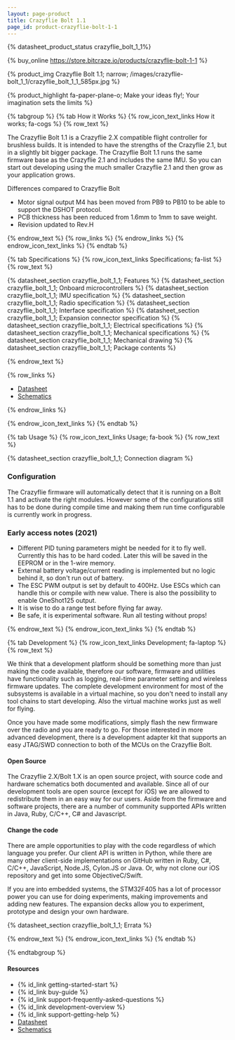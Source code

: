 ```yaml
---
layout: page-product
title: Crazyflie Bolt 1.1
page_id: product-crazyflie-bolt-1-1
---
```


{% datasheet_product_status crazyflie_bolt_1_1%}

{% buy_online https://store.bitcraze.io/products/crazyflie-bolt-1-1 %}

{% product_img Crazyflie Bolt 1.1; narrow; /images/crazyflie-bolt_1_1/crazyflie_bolt_1_1_585px.jpg %}

{% product_highlight
fa-paper-plane-o;
Make your ideas fly!; Your imagination sets the limits
%}

{% tabgroup %}
{% tab How it Works %}
{% row_icon_text_links How it works; fa-cogs %}
{% row_text %}

The Crazyflie Bolt 1.1 is a Crazyflie 2.X compatible flight controller for brushless builds. It is intended to have the strengths of the
Crazyflie 2.1, but in a slightly bit bigger package. The Crazyflie Bolt 1.1 runs the same firmware base as the Crazyflie 2.1 and includes
the same IMU. So you can start out developing using the much smaller Crazyflie 2.1 and then grow as your application grows.

Differences compared to Crazyflie Bolt
* Motor signal output M4 has been moved from PB9 to PB10 to be able to support the DSHOT protocol.
* PCB thickness has been reduced from 1.6mm to 1mm to save weight.
* Revision updated to Rev.H


{% endrow_text %}
{% row_links %}
{% endrow_links %}
{% endrow_icon_text_links %}
{% endtab %}

{% tab Specifications %}
{% row_icon_text_links Specifications; fa-list %}
{% row_text %}

{% datasheet_section crazyflie_bolt_1_1; Features %}
{% datasheet_section crazyflie_bolt_1_1; Onboard microcontrollers %}
{% datasheet_section crazyflie_bolt_1_1; IMU specification %}
{% datasheet_section crazyflie_bolt_1_1; Radio specification %}
{% datasheet_section crazyflie_bolt_1_1; Interface specification %}
{% datasheet_section crazyflie_bolt_1_1; Expansion connector specification %}
{% datasheet_section crazyflie_bolt_1_1; Electrical specifications %}
{% datasheet_section crazyflie_bolt_1_1; Mechanical specifications %}
{% datasheet_section crazyflie_bolt_1_1; Mechanical drawing %}
{% datasheet_section crazyflie_bolt_1_1; Package contents %}

{% endrow_text %}

{% row_links %}

* [Datasheet](/documentation/hardware/crazyflie_bolt_1_1/crazyflie_bolt_1_1-datasheet.pdf)
* [Schematics](/documentation/hardware/crazyflie_bolt_1_1/crazyflie_bolt_1_1_revh.pdf)

{% endrow_links %}

{% endrow_icon_text_links %}
{% endtab %}

{% tab Usage %}
{% row_icon_text_links Usage; fa-book %}
{% row_text %}

{% datasheet_section crazyflie_bolt_1_1; Connection diagram %}

### Configuration

The Crazyflie firmware will automatically detect that it is running on a Bolt 1.1 and activate the right modules. However some of the configurations still has to be done during compile time and making them run time configurable is currently work in progress.

### Early access notes (2021)
* Different PID tuning parameters might be needed for it to fly well. Currently this has to be hard coded. Later this will be saved in the EEPROM or in the 1-wire memory.
* External battery voltage/current reading is implemented but no logic behind it, so don't run out of battery.
* The ESC PWM output is set by default to 400Hz. Use ESCs which can handle this or compile with new value. There is also the possibility to enable OneShot125 output.
* It is wise to do a range test before flying far away.
* Be safe, it is experimental software. Run all testing without props!

{% endrow_text %}
{% endrow_icon_text_links %}
{% endtab %}


{% tab Development %}
{% row_icon_text_links Development;  fa-laptop %}
{% row_text %}

We think that a development platform should be something more than
just making the code available, therefore our software, firmware
and utilities have functionality such as logging, real-time parameter setting and
wireless firmware updates. The complete development environment for
most of the subsystems is available in a virtual machine, so you
don't need to install any tool chains to start developing. Also the
virtual machine works just as well for flying.

Once you have made some modifications, simply flash the new firmware
over the radio and you are ready to go.
For those interested in more advanced development, there is a
development adapter kit that supports an easy JTAG/SWD connection to
both of the MCUs on the Crazyflie Bolt.

#### Open Source

The Crazyflie 2.X/Bolt 1.X is an open source project, with source code and
hardware schematics both documented and available.
Since all of our development tools are open source (except for iOS) we are
allowed to redistribute them in an easy way for our users. Aside from the
firmware and software projects, there are a number of community
supported APIs written in Java, Ruby, C/C++, C# and Javascript.

#### Change the code

There are ample opportunities to play with the code regardless of which language you prefer.
Our client API is written in Python, while there are many other client-side implementations on GitHub written
in Ruby, C#, C/C++, JavaScript, Node.JS, Cylon.JS or Java.
Or, why not clone our iOS repository and get into some ObjectiveC/Swift.

If you are into embedded systems, the STM32F405 has a lot of processor power you can use for doing experiments, making improvements and adding new features. The expansion decks allow you to experiment, prototype and design your own hardware.

{% datasheet_section crazyflie_bolt_1_1; Errata %}

{% endrow_text %}
{% endrow_icon_text_links %}
{% endtab %}

{% endtabgroup %}

#### Resources

- {% id_link getting-started-start %}
- {% id_link buy-guide %}
- {% id_link support-frequently-asked-questions %}
- {% id_link development-overview %}
- {% id_link support-getting-help %}
- [Datasheet](/documentation/hardware/crazyflie_bolt_1_1/crazyflie_bolt_1_1-datasheet.pdf)
- [Schematics](/documentation/hardware/crazyflie_bolt_1_1/crazyflie_bolt_1_1_revh.pdf)
